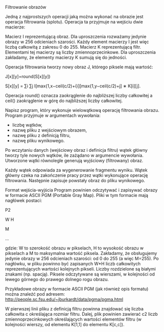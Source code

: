 Filtrowanie obrazów 

Jedną z najprostszych operacji jaką można wykonać na obrazie jest operacja filtrowania (splotu). Operacja ta przyjmuje na wejściu dwie macierze:

Macierz I reprezentującą obraz. Dla uproszczenia rozważamy jedynie obrazy w 256 odcieniach szarości. Każdy element macierzy I jest więc liczbą całkowitą z zakresu 0 do 255.
Macierz K reprezentującą filtr. Elementami tej macierzy są liczby zmiennoprzecinkowe. Dla uproszczenia zakładamy, że elementy macierzy K sumują się do jedności.


Operacja filtrowania tworzy nowy obraz J, którego piksele mają wartość:

J[x][y]=round(S[x][y])

S[x][y] = ∑i ∑j I[max{1,x−ceil(c/2)+i}][max{1,y−ceil(c/2)+j] ∗ K[i][j].

Operacja  round()  oznacza zaokrąglenie do najbliższej liczby całkowitej a ceil() zaokrąglenie w górę do najbliższej liczby całkowitej.

Napisz program, który wykonuje wielowątkową operację filtrowania obrazu. Program przyjmuje w argumentach wywołania:
 - liczbę wątków,
 - nazwę pliku z wejściowym obrazem,
 - nazwę pliku z definicją filtru,
 - nazwę pliku wynikowego.
 
Po wczytaniu danych (wejściowy obraz i definicja filtru) wątek główny tworzy tyle nowych wątków, ile zażądano w argumencie wywołania. Utworzone wątki równolegle generują wyjściowy (filtrowany) obraz. 

Każdy wątek odpowiada za wygenerowanie fragmentu wyniku. 
Wątek główny czeka na zakończenie pracy przez wątki wykonujące operację filtrowania. 
Następnie zapisuje powstały obraz do pliku wynikowego.

Format wejścia-wyjścia
Program powinien odczytywać i zapisywać obrazy w formacie ASCII PGM (Portable Gray Map). Pliki w tym formacie mają nagłówek postaci:

P2

W H

M

...


gdzie: W to szerokość obrazu w pikselach, H to wysokość obrazu w pikselach a M to maksymalna wartość piksela. Zakładamy, że obsługujemy jedynie obrazy w 256 odcieniach szarości: od 0 do 255 (a więc M=255). Po nagłówku, w pliku powinno być zapisanych W*H liczb całkowitych reprezentujących wartości kolejnych pikseli. Liczby rozdzielone są białymi znakami (np. spacją). Piksele odczytywane są wierszami, w kolejności od lewego górnego do prawego dolnego rogu obrazu.

Przykładowe obrazy w formacie ASCII PGM (jak również opis formatu) można znaleźć pod adresem: http://people.sc.fsu.edu/~jburkardt/data/pgma/pgma.html

W pierwszej linii pliku z definicją filtru powinna znajdować się liczba całkowita c określająca rozmiar filtru. Dalej, plik powinien zawierać c2 liczb zmiennoprzecinkowych określających wartości elementów filtru (w kolejności wierszy, od elementu K[1,1] do elementu K[c,c]).
